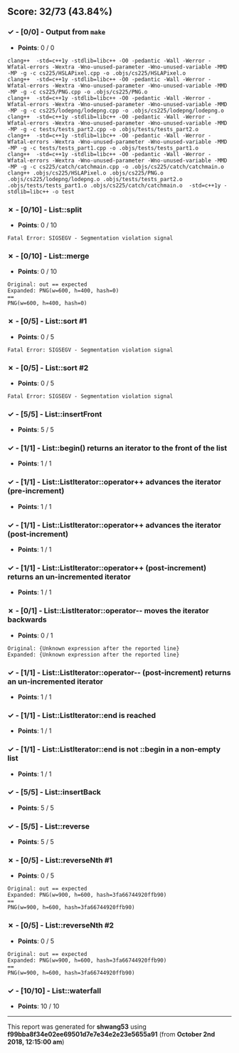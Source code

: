 


## Score: 32/73 (43.84%)


### ✓ - [0/0] - Output from `make`

- **Points**: 0 / 0


```
clang++  -std=c++1y -stdlib=libc++ -O0 -pedantic -Wall -Werror -Wfatal-errors -Wextra -Wno-unused-parameter -Wno-unused-variable -MMD -MP -g -c cs225/HSLAPixel.cpp -o .objs/cs225/HSLAPixel.o
clang++  -std=c++1y -stdlib=libc++ -O0 -pedantic -Wall -Werror -Wfatal-errors -Wextra -Wno-unused-parameter -Wno-unused-variable -MMD -MP -g -c cs225/PNG.cpp -o .objs/cs225/PNG.o
clang++  -std=c++1y -stdlib=libc++ -O0 -pedantic -Wall -Werror -Wfatal-errors -Wextra -Wno-unused-parameter -Wno-unused-variable -MMD -MP -g -c cs225/lodepng/lodepng.cpp -o .objs/cs225/lodepng/lodepng.o
clang++  -std=c++1y -stdlib=libc++ -O0 -pedantic -Wall -Werror -Wfatal-errors -Wextra -Wno-unused-parameter -Wno-unused-variable -MMD -MP -g -c tests/tests_part2.cpp -o .objs/tests/tests_part2.o
clang++  -std=c++1y -stdlib=libc++ -O0 -pedantic -Wall -Werror -Wfatal-errors -Wextra -Wno-unused-parameter -Wno-unused-variable -MMD -MP -g -c tests/tests_part1.cpp -o .objs/tests/tests_part1.o
clang++  -std=c++1y -stdlib=libc++ -O0 -pedantic -Wall -Werror -Wfatal-errors -Wextra -Wno-unused-parameter -Wno-unused-variable -MMD -MP -g -c cs225/catch/catchmain.cpp -o .objs/cs225/catch/catchmain.o
clang++ .objs/cs225/HSLAPixel.o .objs/cs225/PNG.o .objs/cs225/lodepng/lodepng.o .objs/tests/tests_part2.o .objs/tests/tests_part1.o .objs/cs225/catch/catchmain.o  -std=c++1y -stdlib=libc++ -o test

```


### ✗ - [0/10] - List::split

- **Points**: 0 / 10


```
Fatal Error: SIGSEGV - Segmentation violation signal
```


### ✗ - [0/10] - List::merge

- **Points**: 0 / 10


```
Original: out == expected
Expanded: PNG(w=600, h=400, hash=0)
==
PNG(w=600, h=400, hash=0)
```


### ✗ - [0/5] - List::sort #1

- **Points**: 0 / 5


```
Fatal Error: SIGSEGV - Segmentation violation signal
```


### ✗ - [0/5] - List::sort #2

- **Points**: 0 / 5


```
Fatal Error: SIGSEGV - Segmentation violation signal
```


### ✓ - [5/5] - List::insertFront

- **Points**: 5 / 5





### ✓ - [1/1] - List::begin() returns an iterator to the front of the list

- **Points**: 1 / 1





### ✓ - [1/1] - List::ListIterator::operator++ advances the iterator (pre-increment)

- **Points**: 1 / 1





### ✓ - [1/1] - List::ListIterator::operator++ advances the iterator (post-increment)

- **Points**: 1 / 1





### ✓ - [1/1] - List::ListIterator::operator++ (post-increment) returns an un-incremented iterator

- **Points**: 1 / 1





### ✗ - [0/1] - List::ListIterator::operator-- moves the iterator backwards

- **Points**: 0 / 1


```
Original: {Unknown expression after the reported line}
Expanded: {Unknown expression after the reported line}
```


### ✓ - [1/1] - List::ListIterator::operator-- (post-increment) returns an un-incremented iterator

- **Points**: 1 / 1





### ✓ - [1/1] - List::ListIterator::end is reached

- **Points**: 1 / 1





### ✓ - [1/1] - List::ListIterator::end is not ::begin in a non-empty list

- **Points**: 1 / 1





### ✓ - [5/5] - List::insertBack

- **Points**: 5 / 5





### ✓ - [5/5] - List::reverse

- **Points**: 5 / 5





### ✗ - [0/5] - List::reverseNth #1

- **Points**: 0 / 5


```
Original: out == expected
Expanded: PNG(w=900, h=600, hash=3fa66744920ffb90)
==
PNG(w=900, h=600, hash=3fa66744920ffb90)
```


### ✗ - [0/5] - List::reverseNth #2

- **Points**: 0 / 5


```
Original: out == expected
Expanded: PNG(w=900, h=600, hash=3fa66744920ffb90)
==
PNG(w=900, h=600, hash=3fa66744920ffb90)
```


### ✓ - [10/10] - List::waterfall

- **Points**: 10 / 10





---

This report was generated for **shwang53** using **f99bba8f34e02ee69501d7e7e34e2e23e5655a91** (from **October 2nd 2018, 12:15:00 am**)
